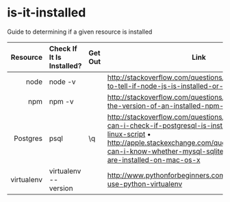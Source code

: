 # is-it-installed
Guide to determining if a given resource is installed

Resource | Check If It Is Installed? | Get Out |  Link
-----------:|:------------ |:------------ |------------
 node       |  node -v |  |http://stackoverflow.com/questions/10475651/how-to-tell-if-node-js-is-installed-or-not
 npm | npm -v |  | http://stackoverflow.com/questions/10972176/find-the-version-of-an-installed-npm-package
 Postgres | psql | \q | http://stackoverflow.com/questions/5803262/how-can-i-check-if-postgresql-is-installed-or-not-via-linux-script &bull; http://apple.stackexchange.com/questions/37489/how-can-i-know-whether-mysql-sqlite-postgresql-etc-are-installed-on-mac-os-x
virtualenv | virtualenv --version | | http://www.pythonforbeginners.com/basics/how-to-use-python-virtualenv
